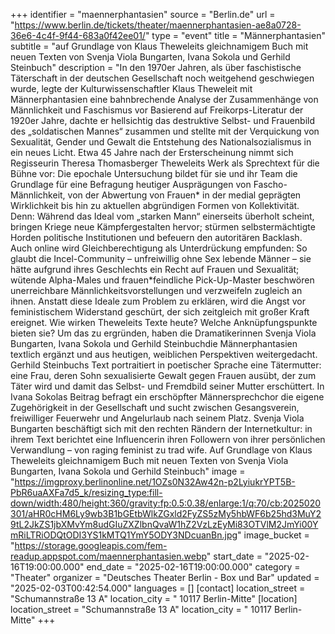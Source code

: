 +++
identifier = "maennerphantasien"
source = "Berlin.de"
url = "https://www.berlin.de/tickets/theater/maennerphantasien-ae8a0728-36e6-4c4f-9f44-683a0f42ee01/"
type = "event"
title = "Männerphantasien"
subtitle = "auf Grundlage von Klaus Theweleits gleichnamigem Buch mit neuen Texten von Svenja Viola Bungarten, Ivana Sokola und Gerhild Steinbuch"
description = "In den 1970er Jahren, als über faschistische Täterschaft in der deutschen Gesellschaft noch weitgehend geschwiegen wurde, legte der Kulturwissenschaftler Klaus Theweleit mit Männerphantasien eine bahnbrechende Analyse der Zusammenhänge von Männlichkeit und Faschismus vor
Basierend auf Freikorps-Literatur der 1920er Jahre, dachte er hellsichtig das destruktive Selbst- und Frauenbild des „soldatischen Mannes“ zusammen und stellte mit der Verquickung von Sexualität, Gender und Gewalt die Entstehung des Nationalsozialismus in ein neues Licht.
Etwa 45 Jahre nach der Ersterscheinung nimmt sich Regisseurin Theresa Thomasberger Theweleits Werk als Sprechtext für die Bühne vor: Die epochale Untersuchung bildet für sie und ihr Team die Grundlage für eine Befragung heutiger Ausprägungen von Fascho-Männlichkeit, von der Abwertung von Frauen* in der medial geprägten Wirklichkeit bis hin zu aktuellen abgründigen Formen von Kollektivität.
Denn: Während das Ideal vom „starken Mann“ einerseits überholt scheint, bringen Kriege neue Kämpfergestalten hervor; stürmen selbstermächtigte Horden politische Institutionen und befeuern den autoritären Backlash. Auch online wird Gleichberechtigung als Unterdrückung empfunden: So glaubt die Incel-Community – unfreiwillig ohne Sex lebende Männer – sie hätte aufgrund ihres Geschlechts ein Recht auf Frauen und Sexualität; wütende Alpha-Males und frauen*feindliche Pick-Up-Master beschwören unerreichbare Männlichkeitsvorstellungen und verzweifeln zugleich an ihnen. Anstatt diese Ideale zum Problem zu erklären, wird die Angst vor feministischem Widerstand geschürt, der sich zeitgleich mit großer Kraft ereignet.
Wie wirken Theweleits Texte heute? Welche Anknüpfungspunkte bieten sie? Um das zu ergründen, haben die Dramatikerinnen Svenja Viola Bungarten, Ivana Sokola und Gerhild Steinbuchdie Männerphantasien textlich ergänzt und aus heutigen, weiblichen Perspektiven weitergedacht.
Gerhild Steinbuchs Text portraitiert in poetischer Sprache eine Tätermutter: eine Frau, deren Sohn sexualisierte Gewalt gegen Frauen ausübt, der zum Täter wird und damit das Selbst- und Fremdbild seiner Mutter erschüttert. In Ivana Sokolas Beitrag befragt ein erschöpfter Männersprechchor die eigene Zugehörigkeit in der Gesellschaft und sucht zwischen Gesangsverein, freiwilliger Feuerwehr und Angelurlaub nach seinem Platz. Svenja Viola Bungarten beschäftigt sich mit den rechten Rändern der Internetkultur: in ihrem Text berichtet eine Influencerin ihren Followern von ihrer persönlichen Verwandlung – von raging feminist zu trad wife.
Auf Grundlage von Klaus Theweleits gleichnamigem Buch mit neuen Texten von Svenja Viola Bungarten, Ivana Sokola und Gerhild Steinbuch"
image = "https://imgproxy.berlinonline.net/1OZs0N32Aw42n-p2LyiukrYPT5B-PbR6uaAXFa7d5_k/resizing_type:fill-down/width:480/height:360/gravity:fp:0.5:0.38/enlarge:1/q:70/cb:2025020301/aHR0cHM6Ly9wb3B1bGEtbWlkZGxld2FyZS5zMy5hbWF6b25hd3MuY29tL2JkZS1jbXMvYm8udGIuZXZlbnQvaW1hZ2VzLzEyMi83OTVlM2JmYi00YmRiLTRiODQtODI3YS1kMTQ1YmY5ODY3NDcuanBn.jpg"
image_bucket = "https://storage.googleapis.com/fem-readup.appspot.com/maennerphantasien.webp"
start_date = "2025-02-16T19:00:00.000"
end_date = "2025-02-16T19:00:00.000"
category = "Theater"
organizer = "Deutsches Theater Berlin - Box und Bar"
updated = "2025-02-03T00:42:54.000"
languages = []
[contact]
location_street = "Schumannstraße 13 A"
location_city = " 10117 Berlin-Mitte"
[location]
location_street = "Schumannstraße 13 A"
location_city = " 10117 Berlin-Mitte"
+++
